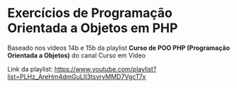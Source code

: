 # Exercícios de Programação Orientada a Objetos em PHP
Baseado nos vídeos 14b e 15b da playlist **Curso de POO PHP (Programação Orientada a Objetos)** do canal Curso em Vídeo


Link da playlist: https://www.youtube.com/playlist?list=PLHz_AreHm4dmGuLII3tsvryMMD7VgcT7x
